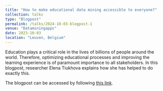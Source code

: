 ```yaml
---
title: "How to make educational data mining accessible to everyone?"
collection: talks
type: "Blogpost"
permalink: /talks/2024-10-03-blogpost-1
venue: "Dataminingapps"
date: 2023-10-03
location: "Leuven, Belgium"
---
```


Education plays a critical role in the lives of billions of people around the world. Therefore, optimizing educational processes and improving the learning experience is of paramount importance to all stakeholders. In this blogpost, researcher Elena Tiukhova explains how she has helped to do exactly this.

The blogpost can be accessed by following [this link](https://www.dataminingapps.com/2024/10/how-to-make-educational-data-mining-accessible-to-everyone/).
